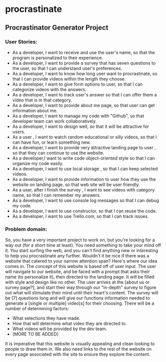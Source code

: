 # procrastinate

## Procrastinator Generator Project

### User Stories:
- As a developer, I want to receive and use the user's name, so that the program is personalized to their experience.
- As a developer, I want to provide a survey that has seven questions to the user, so that I can understand user's preferences.
- As a developer, I want to know how long user want to procrastinate, so that I can provide videos within the length they choose.
- As a developer, I want to give form options to user, so that I can categorize videos with the answers.
- As a developer, I want to track user's answer so that I can offer them a video that is in that category.
- As a developer, I want to provide about me page, so that user can get information about me.
- As a developer, I want to manage my code with "Github", so that developer team can work collaboratively.
- As a developer, I want to design well, so that it will be attractive for users.
- As a user , I want to watch  random educational or silly videos, so that I can have fun, or learn something new.
- As a developer, I want to provide  very attractive landing page to user , so that they can continue to use the website.
- As a developer,I want to write code object-oriented style so that I can organize my code easily.
- As a developer, I want to use local storage , so that I can keep selected videos.
- As a developer, I want to provide information to user how they use the website on landing page, so that web site will be user friendly.
- As a user, after I finish the survey , I want to see videos with category name, so that I can remember my answers.
- As a developer, I want to use console log messages so that I can debug my code.
- As a developer, I want to use constructor, so that I can reuse the code.
- As a developer, I want to use Trello.com, so that I can track issues.

### Problem domain:

So, you have a very important project to work on, but you're looking for a way out (for a short time at least). You need something to take your mind off it. You start surfing the web, and you can't find anything new or interesting to help you procrastinate any further. Wouldn't it be nice if there was a website that catered to your narrow attention span? Here's where our idea comes in. The concept of this website is based off of user input. The user will navigate to our website, and be faced with a prompt that asks their name (to personalize it), then directed to the landing page. It will be filled with style and design like no other. The user arrives at the [about us or survey page?], and start their way through our "in-depth" survey to figure out what will stimulate their mind until their heart's content. The survey will be [7] questions long and will give our functions information needed to generate a [single or multiple] video[s] for their choosing. There will be a number of determining factors:

- What selections they have made.
- How that will determine what video they are directed to.
- What videos will be provided by the dev team.
- [MORE TO BE ADDED]

It is imperative that this website is visually appealing and clean looking to people to draw them in. We also need links to the rest of the website on every page associated with the site to ensure they explore the content.
